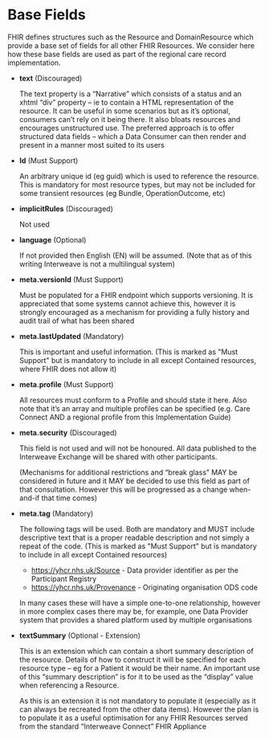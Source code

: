 # Base Fields


FHIR defines structures such as the Resource and DomainResource which provide a base set of fields for all other FHIR Resources. We consider here how these base fields are used as part of the regional care record implementation.

 - **text**	(Discouraged)
 
   The text property is a “Narrative” which consists of a status and an xhtml “div” property – ie to contain a HTML representation of the resource.  It can be useful in some scenarios but as it’s optional, consumers can’t rely on it being there.  It also bloats resources and encourages unstructured use. The preferred approach is to offer structured data fields – which a Data Consumer can then render and present in a manner most suited to its users


 - **Id** (Must Support)

	An arbitrary unique id (eg guid) which is used to reference the resource. This is mandatory for most resource types, but may not be included for some transient resources (eg Bundle, OperationOutcome, etc)

 - **implicitRules** (Discouraged)	
   
   Not used


 - **language** (Optional)

	If not provided then English (EN) will be assumed. (Note that as of this writing Interweave is not a multilingual system)


 - **meta.versionId** (Must Support)
 
    Must be populated for a FHIR endpoint which supports versioning. It is appreciated that some systems cannot achieve this, however it is strongly encouraged as a mechanism for providing a fully history and audit trail of what has been shared


 - **meta.lastUpdated** (Mandatory)

	This is important and useful information. (This is marked as "Must Support" but is mandatory to include in all except Contained resources, where FHIR does not allow it)


 - **meta.profile** (Must Support)
 
   All resources must conform to a Profile and should state it here. Also note that it’s an array and multiple profiles can be specified (e.g. Care Connect AND a regional profile from this Implementation Guide)


 - **meta.security** (Discouraged)
 
    This field is not used and will not be honoured. All data published to the Interweave Exchange will be shared with other participants. 

    (Mechanisms for additional restrictions and “break glass” MAY be considered in future and it MAY be decided to use this field as part of that consultation. However this will be progressed as a change when-and-if that time comes)


 - **meta.tag**	(Mandatory)
   
   The following tags will be used. Both are mandatory and MUST include descriptive text that is a proper readable description and not simply a repeat of the code. (This is marked as "Must Support" but is mandatory to include in all except Contained resources)

    - https://yhcr.nhs.uk/Source -  Data provider identifier as per the Participant Registry
    - https://yhcr.nhs.uk/Provenance - Originating organisation ODS code

    In many cases these will have a simple one-to-one relationship, however in more complex cases there may be, for example, one Data Provider system that provides a shared platform used by multiple organisations


 - **textSummary** (Optional - Extension) 

   This is an extension which can contain a short summary description of the resource. Details of how to construct it will be specified for each resource type – eg for a Patient it would be their name. An important use of this “summary description” is for it to be used as the “display” value when referencing a Resource.

   As this is an extension it is not mandatory to populate it (especially as it can always be recreated from the other data items). However the plan is to populate it as a useful optimisation for any FHIR Resources served from the standard “Interweave Connect” FHIR Appliance 